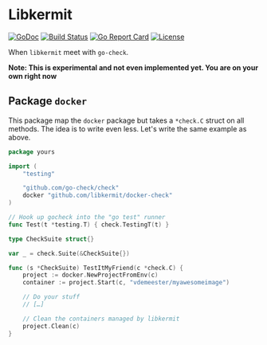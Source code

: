 # Libkermit
[![GoDoc](https://godoc.org/github.com/libkermit/docker-check?status.png)](https://godoc.org/github.com/libkermit/docker-check)
[![Build Status](https://travis-ci.org/libkermit/docker-check.svg?branch=master)](https://travis-ci.org/libkermit/docker-check)
[![Go Report Card](https://goreportcard.com/badge/github.com/libkermit/docker-check)](https://goreportcard.com/report/github.com/libkermit/docker-check)
[![License](https://img.shields.io/github/license/libkermit/docker-check.svg)]()

When `libkermit` meet with `go-check`.

**Note: This is experimental and not even implemented yet. You are on your own right now**


## Package `docker`

This package map the `docker` package but takes a `*check.C` struct
on all methods. The idea is to write even less. Let's write the same
example as above.


```go
package yours

import (
    "testing"

	"github.com/go-check/check"
    docker "github.com/libkermit/docker-check"
)

// Hook up gocheck into the "go test" runner
func Test(t *testing.T) { check.TestingT(t) }

type CheckSuite struct{}

var _ = check.Suite(&CheckSuite{})

func (s *CheckSuite) TestItMyFriend(c *check.C) {
    project := docker.NewProjectFromEnv(c)
    container := project.Start(c, "vdemeester/myawesomeimage")

    // Do your stuff
    // […]

    // Clean the containers managed by libkermit
    project.Clean(c)
}
```

